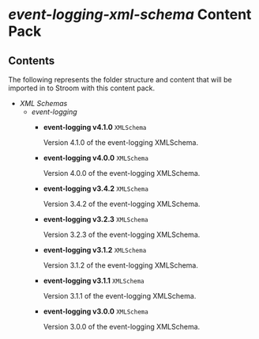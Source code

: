 # _event-logging-xml-schema_ Content Pack

## Contents

The following represents the folder structure and content that will be imported in to Stroom with this content pack.

* _XML Schemas_ 
    * _event-logging_ 
        * **event-logging v4.1.0** `XMLSchema`

            Version 4.1.0 of the event-logging XMLSchema.

        * **event-logging v4.0.0** `XMLSchema`

            Version 4.0.0 of the event-logging XMLSchema.

        * **event-logging v3.4.2** `XMLSchema`

            Version 3.4.2 of the event-logging XMLSchema.

        * **event-logging v3.2.3** `XMLSchema`

            Version 3.2.3 of the event-logging XMLSchema.

        * **event-logging v3.1.2** `XMLSchema`

            Version 3.1.2 of the event-logging XMLSchema.

        * **event-logging v3.1.1** `XMLSchema`

            Version 3.1.1 of the event-logging XMLSchema.

        * **event-logging v3.0.0** `XMLSchema`

            Version 3.0.0 of the event-logging XMLSchema.



